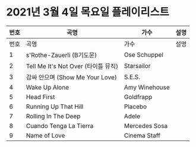 # 2021년 3월 4일 목요일 플레이리스트

| 번호 | 곡명 | 가수 | 설명 |
|------|------|------|------|
| 번호 | 곡명 | 가수 | 설명 |
| 1 | s'Rothe-Zauerli (B기도문) | Ose Schuppel |  |
| 2 | Tell Me It's Not Over (타이틀 뮤직) | Starsailor |  |
| 3 | 감싸 안으며 (Show Me Your Love) | S.E.S. |  |
| 4 | Wake Up Alone | Amy Winehouse |  |
| 5 | Head First | Goldfrapp |  |
| 6 | Running Up That Hill | Placebo |  |
| 7 | Rolling In The Deep | Adele |  |
| 8 | Cuando Tenga La Tierra | Mercedes Sosa |  |
| 9 | Name of Love | Cinema Staff |  |
